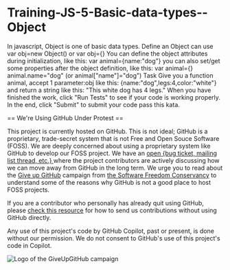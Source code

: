 # Training-JS-5-Basic-data-types--Object
In javascript, Object is one of basic data types. Define an Object can use var obj=new Object() or var obj={}  You can define the object attributes during initialization, like this:  var animal={name:"dog"} you can also set/get some properties after the object definition, like this:  var animal={} animal.name="dog"  (or animal["name"]="dog") Task Give you a function animal, accept 1 parameter:obj like this:  {name:"dog",legs:4,color:"white"} and return a string like this:  "This white dog has 4 legs." When you have finished the work, click "Run Tests" to see if your code is working properly.  In the end, click "Submit" to submit your code pass this kata.


== We're Using GitHub Under Protest ==

This project is currently hosted on GitHub.  This is not ideal; GitHub is a
proprietary, trade-secret system that is not Free and Open Souce Software
(FOSS).  We are deeply concerned about using a proprietary system like GitHub
to develop our FOSS project.  We have an
[open {bug ticket, mailing list thread, etc.} ](INSERT_LINK) where the
project contributors are actively discussing how we can move away from GitHub
in the long term.  We urge you to read about the
[Give up GitHub](https://GiveUpGitHub.org) campaign from
[the Software Freedom Conservancy](https://sfconservancy.org) to understand
some of the reasons why GitHub is not a good place to host FOSS projects.

If you are a contributor who personally has already quit using GitHub, please
[check this resource](INSERT_LINK) for how to send us contributions without
using GitHub directly.

Any use of this project's code by GitHub Copilot, past or present, is done
without our permission.  We do not consent to GitHub's use of this project's
code in Copilot.

![Logo of the GiveUpGitHub campaign](https://sfconservancy.org/img/GiveUpGitHub.png)
